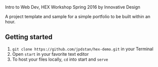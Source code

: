 Intro to Web Dev, HEX Workshop Spring 2016 by Innovative Design

A project template and sample for a simple portfolio to be built within an hour.

## Getting started

1. `git clone https://github.com/jpdstan/hex-demo.git` in your Terminal
2. Open `start` in your favorite text editor
3. To host your files locally, `cd` into start and `serve`
